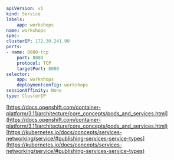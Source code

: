```yaml
apiVersion: v1
kind: Service
labels:
    app: workshops
name: workshops
spec:
clusterIP: 172.30.241.90
ports:
- name: 8080-tcp
    port: 8080
    protocol: TCP
    targetPort: 8080
selector:
    app: workshops
    deploymentconfig: workshops
sessionAffinity: None
type: ClusterIP
```


[https://docs.openshift.com/container-platform/3.11/architecture/core_concepts/pods_and_services.html](https://docs.openshift.com/container-platform/3.11/architecture/core_concepts/pods_and_services.html)
[https://kubernetes.io/docs/concepts/services-networking/service/#publishing-services-service-types](https://kubernetes.io/docs/concepts/services-networking/service/#publishing-services-service-types)